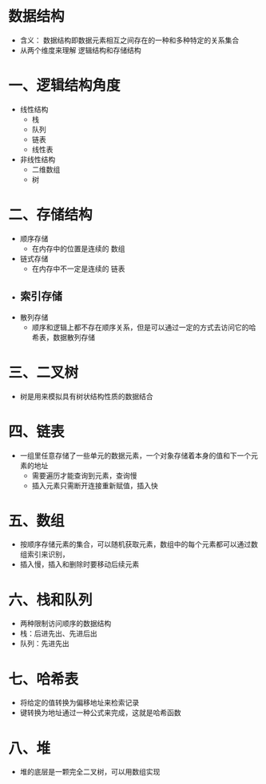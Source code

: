 # 数据结构
* 含义： 数据结构即数据元素相互之间存在的一种和多种特定的关系集合
* 从两个维度来理解 逻辑结构和存储结构

# 一、逻辑结构角度
  - 线性结构
    - 栈
    - 队列
    - 链表
    - 线性表
  - 非线性结构
    - 二维数组
    - 树

# 二、存储结构
  - 顺序存储
    - 在内存中的位置是连续的 数组
  - 链式存储
    - 在内存中不一定是连续的 链表
  - 索引存储
    - 
  - 散列存储 
    - 顺序和逻辑上都不存在顺序关系，但是可以通过一定的方式去访问它的哈希表，数据散列存储


# 三、二叉树
  - 树是用来模拟具有树状结构性质的数据结合


# 四、链表
  - 一组里任意存储了一些单元的数据元素，一个对象存储着本身的值和下一个元素的地址
    - 需要遍历才能查询到元素，查询慢
    - 插入元素只需断开连接重新赋值，插入快


# 五、数组
  - 按顺序存储元素的集合，可以随机获取元素，数组中的每个元素都可以通过数组索引来识别，
  - 插入慢，插入和删除时要移动后续元素

# 六、栈和队列
  - 两种限制访问顺序的数据结构
  - 栈：后进先出、先进后出
  - 队列：先进先出

# 七、哈希表
  - 将给定的值转换为偏移地址来检索记录
  - 键转换为地址通过一种公式来完成，这就是哈希函数


# 八、堆
  - 堆的底层是一颗完全二叉树，可以用数组实现